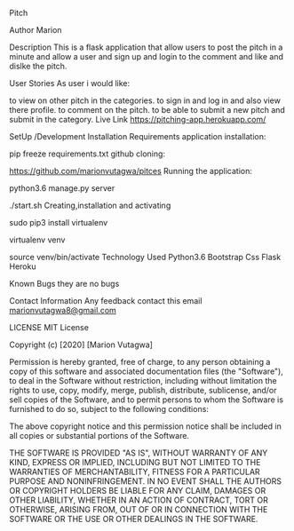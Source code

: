 Pitch

Author
Marion

Description
This is a flask application that allow users to post the pitch in a minute and allow a user and sign up and login to the comment and like and dislke the pitch.

User Stories
As user i would like:

to view on other pitch in the categories.
to sign in and log in and also view there profile.
to comment on the pitch.
to be able to submit a new pitch and submit in the category.
Live Link
https://pitching-app.herokuapp.com/

SetUp /Development Installation
Requirements application installation:

pip freeze 
requirements.txt
github cloning:

https://github.com/marionvutagwa/pitces
Running the application:

python3.6 manage.py server

./start.sh
Creating,installation and activating

sudo pip3 install virtualenv

virtualenv venv

source venv/bin/activate
Technology Used
Python3.6
Bootstrap
Css
Flask
Heroku

Known Bugs
they are no bugs

Contact Information
Any feedback contact this email marionvutagwa8@gmail.com

LICENSE
MIT License

Copyright (c) [2020] [Marion Vutagwa]

Permission is hereby granted, free of charge, to any person obtaining a copy of this software and associated documentation files (the "Software"), to deal in the Software without restriction, including without limitation the rights to use, copy, modify, merge, publish, distribute, sublicense, and/or sell copies of the Software, and to permit persons to whom the Software is furnished to do so, subject to the following conditions:

The above copyright notice and this permission notice shall be included in all copies or substantial portions of the Software.

THE SOFTWARE IS PROVIDED "AS IS", WITHOUT WARRANTY OF ANY KIND, EXPRESS OR IMPLIED, INCLUDING BUT NOT LIMITED TO THE WARRANTIES OF MERCHANTABILITY, FITNESS FOR A PARTICULAR PURPOSE AND NONINFRINGEMENT. IN NO EVENT SHALL THE AUTHORS OR COPYRIGHT HOLDERS BE LIABLE FOR ANY CLAIM, DAMAGES OR OTHER LIABILITY, WHETHER IN AN ACTION OF CONTRACT, TORT OR OTHERWISE, ARISING FROM, OUT OF OR IN CONNECTION WITH THE SOFTWARE OR THE USE OR OTHER DEALINGS IN THE SOFTWARE.